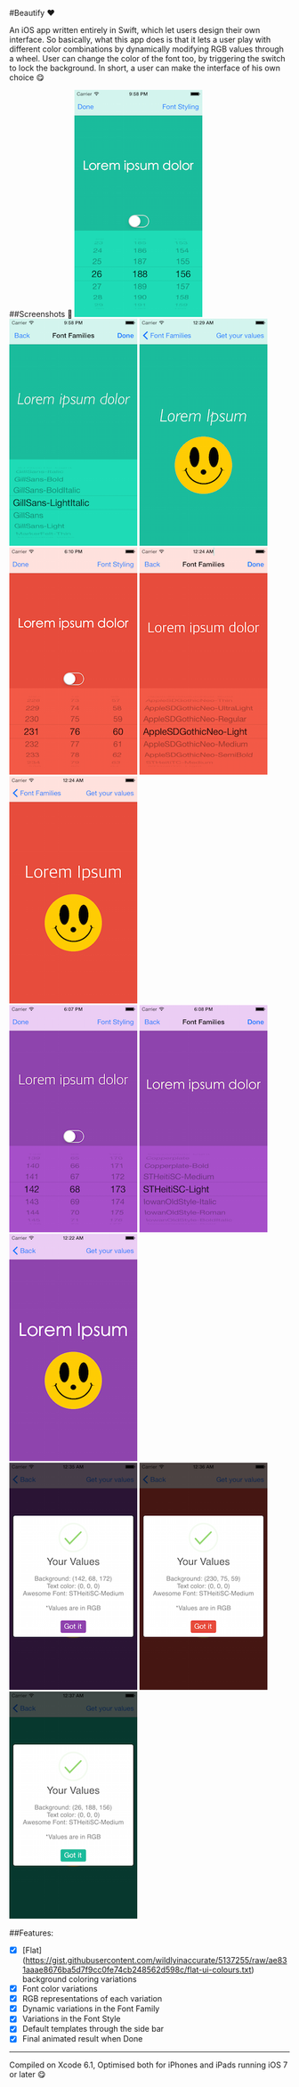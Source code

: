 #Beautify :heart:

An iOS app written entirely in Swift, which let users design their own interface. 
So basically, what this app does is that it lets a user play with different color combinations by dynamically modifying RGB
values through a wheel. User can change the color of the font too, by triggering the switch to lock the background. 
In short, a user can make the interface of his own choice :yum:

##Screenshots :movie_camera:
<img src="Screenshots/shot1.png" alt="First Screen"> <img src="Screenshots/shot2.png" alt="Second Screen"> <img src="Screenshots/shot3.png" alt="Third Screen">
<br>
<img src="Screenshots/shot4.png" alt="First Screen"> <img src="Screenshots/shot5.png" alt="Second Screen"> <img src="Screenshots/shot6.png" alt="Third Screen"> <br>
<img src="Screenshots/shot7.png" alt="First Screen"> <img src="Screenshots/shot8.png" alt="Second Screen"> <img src="Screenshots/shot9.png" alt="Third Screen"> <br>
<img src="Screenshots/shot10.png" alt="First Screen"> <img src="Screenshots/shot11.png" alt="Second Screen"> <img src="Screenshots/shot12.png" alt="Third Screen">


##Features:
- [x] [Flat] (https://gist.githubusercontent.com/wildlyinaccurate/5137255/raw/ae831aaae8676ba5d7f9cc0fe74cb248562d598c/flat-ui-colours.txt) background coloring variations
- [x] Font color variations
- [x] RGB representations of each variation
- [x] Dynamic variations in the Font Family
- [x] Variations in the Font Style
- [x] Default templates through the side bar
- [x] Final animated result when Done

---
Compiled on Xcode 6.1, Optimised both for iPhones and iPads running iOS 7 or later :yum:
